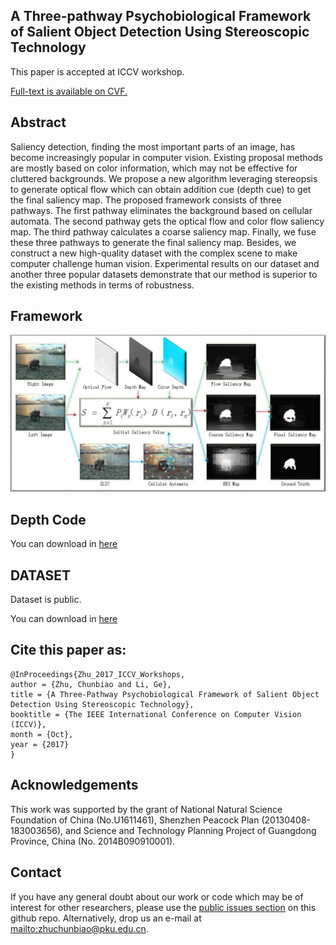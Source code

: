 ## A Three-pathway Psychobiological Framework of Salient Object Detection Using Stereoscopic Technology

This paper is accepted at ICCV workshop.

[Full-text is available on CVF.](http://openaccess.thecvf.com/content_ICCV_2017_workshops/papers/w43/Zhu_A_Three-Pathway_Psychobiological_ICCV_2017_paper.pdf)

## Abstract

Saliency detection, finding the most important parts of
an image, has become increasingly popular in computer vision.
Existing proposal methods are mostly based on color
information, which may not be effective for cluttered backgrounds.
We propose a new algorithm leveraging stereopsis
to generate optical flow which can obtain addition cue
(depth cue) to get the final saliency map. The proposed
framework consists of three pathways. The first pathway
eliminates the background based on cellular automata. The
second pathway gets the optical flow and color flow saliency
map. The third pathway calculates a coarse saliency map.
Finally, we fuse these three pathways to generate the final
saliency map. Besides, we construct a new high-quality
dataset with the complex scene to make computer challenge
human vision. Experimental results on our dataset and another
three popular datasets demonstrate that our method
is superior to the existing methods in terms of robustness.


## Framework
![QFramework saliency detection](https://github.com/ChunbiaoZhu/TPPF/blob/master/framework.png)

## Depth Code
You can download in [here](https://github.com/ChunbiaoZhu/TPPF/blob/master/flow_code.zip)

## DATASET

Dataset is public.

You can download in [here](https://github.com/ChunbiaoZhu/TPPF/blob/master/%5BDataset%5DPKU80.zip)

## Cite this paper as:

    @InProceedings{Zhu_2017_ICCV_Workshops,
    author = {Zhu, Chunbiao and Li, Ge},
    title = {A Three-Pathway Psychobiological Framework of Salient Object Detection Using Stereoscopic Technology},
    booktitle = {The IEEE International Conference on Computer Vision (ICCV)},
    month = {Oct},
    year = {2017}
    }

## Acknowledgements

This work was supported by the grant of National Natural Science Foundation of China (No.U1611461), Shenzhen Peacock Plan (20130408-183003656), and Science and Technology Planning Project of Guangdong Province, China (No. 2014B090910001).


## Contact

If you have any general doubt about our work or code which may be of interest for other researchers, please use the [public issues section](https://github.com/ChunbiaoZhu/TPPF/issues) on this github repo. Alternatively, drop us an e-mail at <mailto:zhuchunbiao@pku.edu.cn>.

